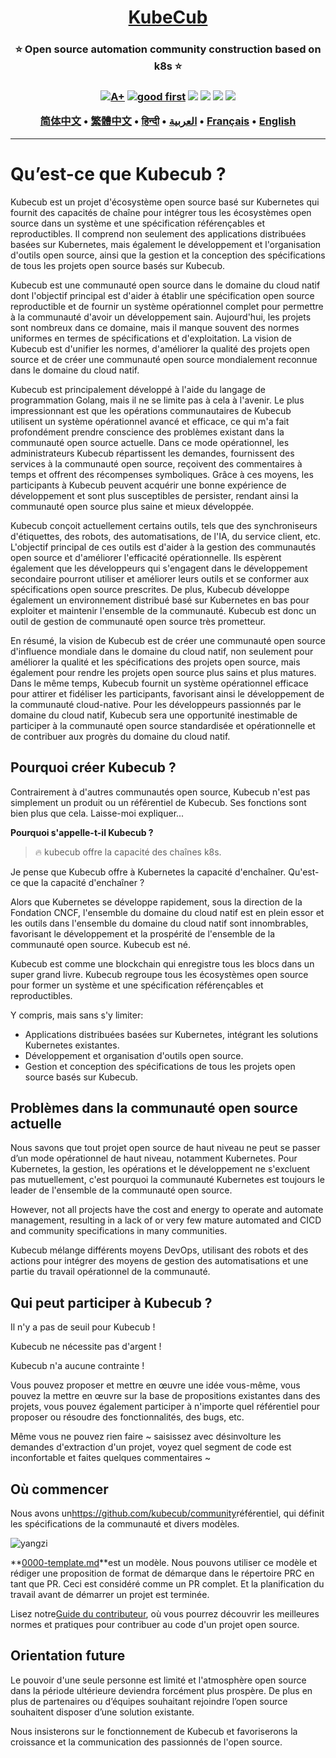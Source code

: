 <h1 align="center" style="border-bottom: none">
    <b>
        <a href="https://docker.nsddd.top">KubeCub</a><br>
    </b>
</h1>
<h3 align="center" style="border-bottom: none">
      ⭐️  Open source automation community construction based on k8s  ⭐️ <br>
<h3>

<p align=center>
<a href="https://goreportcard.com/report/github.com/kubecub/go-project-layout"><img src="https://goreportcard.com/badge/github.com/kubecub/go-project-layout" alt="A+"></a>
<a href="https://github.com/issues?q=org%kubecub+is%3Aissue+label%3A%22good+first+issue%22+no%3Aassignee"><img src="https://img.shields.io/github/issues/kubecub/go-project-layout/good%20first%20issue?logo=%22github%22" alt="good first"></a>
<a href="https://github.com/kubecub/go-project-layout"><img src="https://img.shields.io/github/stars/kubecub/go-project-layout.svg?style=flat&logo=github&colorB=deeppink&label=stars"></a>
<a href="https://join.slack.com/t/kubecub/shared_invite/zt-1se0k2bae-lkYzz0_T~BYh3rjkvlcUqQ"><img src="https://img.shields.io/badge/Slack-100%2B-blueviolet?logo=slack&amp;logoColor=white"></a>
<a href="https://github.com/kubecub/go-project-layout/blob/main/LICENSE"><img src="https://img.shields.io/badge/license-Apache--2.0-green"></a>
<a href="https://golang.org/"><img src="https://img.shields.io/badge/Language-Go-blue.svg"></a>
</p>

</p>

<p align="center">
    <a href="./README-zh-CN.md"><b>简体中文</b></a> •
    <a href="./README-zh-TW.md"><b>繁體中文</b></a> •
    <a href="./README-hi.md"><b>हिन्दी</b></a> •
    <a href="./README-ar.md"><b>العربية</b></a> •
    <a href="./README-fr.md"><b>Français</b></a> •
    <a href="./README.md"><b>English</b></a>
</p>

</p>

* * *

# Qu’est-ce que Kubecub ?

Kubecub est un projet d'écosystème open source basé sur Kubernetes qui fournit des capacités de chaîne pour intégrer tous les écosystèmes open source dans un système et une spécification référençables et reproductibles. Il comprend non seulement des applications distribuées basées sur Kubernetes, mais également le développement et l'organisation d'outils open source, ainsi que la gestion et la conception des spécifications de tous les projets open source basés sur Kubecub.

Kubecub est une communauté open source dans le domaine du cloud natif dont l'objectif principal est d'aider à établir une spécification open source reproductible et de fournir un système opérationnel complet pour permettre à la communauté d'avoir un développement sain. Aujourd'hui, les projets sont nombreux dans ce domaine, mais il manque souvent des normes uniformes en termes de spécifications et d'exploitation. La vision de Kubecub est d'unifier les normes, d'améliorer la qualité des projets open source et de créer une communauté open source mondialement reconnue dans le domaine du cloud natif.

Kubecub est principalement développé à l'aide du langage de programmation Golang, mais il ne se limite pas à cela à l'avenir. Le plus impressionnant est que les opérations communautaires de Kubecub utilisent un système opérationnel avancé et efficace, ce qui m'a fait profondément prendre conscience des problèmes existant dans la communauté open source actuelle. Dans ce mode opérationnel, les administrateurs Kubecub répartissent les demandes, fournissent des services à la communauté open source, reçoivent des commentaires à temps et offrent des récompenses symboliques. Grâce à ces moyens, les participants à Kubecub peuvent acquérir une bonne expérience de développement et sont plus susceptibles de persister, rendant ainsi la communauté open source plus saine et mieux développée.

Kubecub conçoit actuellement certains outils, tels que des synchroniseurs d'étiquettes, des robots, des automatisations, de l'IA, du service client, etc. L'objectif principal de ces outils est d'aider à la gestion des communautés open source et d'améliorer l'efficacité opérationnelle. Ils espèrent également que les développeurs qui s'engagent dans le développement secondaire pourront utiliser et améliorer leurs outils et se conformer aux spécifications open source prescrites. De plus, Kubecub développe également un environnement distribué basé sur Kubernetes en bas pour exploiter et maintenir l'ensemble de la communauté. Kubecub est donc un outil de gestion de communauté open source très prometteur.

En résumé, la vision de Kubecub est de créer une communauté open source d'influence mondiale dans le domaine du cloud natif, non seulement pour améliorer la qualité et les spécifications des projets open source, mais également pour rendre les projets open source plus sains et plus matures. Dans le même temps, Kubecub fournit un système opérationnel efficace pour attirer et fidéliser les participants, favorisant ainsi le développement de la communauté cloud-native. Pour les développeurs passionnés par le domaine du cloud natif, Kubecub sera une opportunité inestimable de participer à la communauté open source standardisée et opérationnelle et de contribuer aux progrès du domaine du cloud natif.

## Pourquoi créer Kubecub ?

Contrairement à d'autres communautés open source, Kubecub n'est pas simplement un produit ou un référentiel de Kubecub. Ses fonctions sont bien plus que cela. Laisse-moi expliquer...

**Pourquoi s'appelle-t-il Kubecub ?**

> 🔥 kubecub offre la capacité des chaînes k8s.

Je pense que Kubecub offre à Kubernetes la capacité d'enchaîner. Qu'est-ce que la capacité d'enchaîner ?

Alors que Kubernetes se développe rapidement, sous la direction de la Fondation CNCF, l'ensemble du domaine du cloud natif est en plein essor et les outils dans l'ensemble du domaine du cloud natif sont innombrables, favorisant le développement et la prospérité de l'ensemble de la communauté open source. Kubecub est né.

Kubecub est comme une blockchain qui enregistre tous les blocs dans un super grand livre. Kubecub regroupe tous les écosystèmes open source pour former un système et une spécification référençables et reproductibles.

Y compris, mais sans s'y limiter:

-   Applications distribuées basées sur Kubernetes, intégrant les solutions Kubernetes existantes.
-   Développement et organisation d'outils open source.
-   Gestion et conception des spécifications de tous les projets open source basés sur Kubecub.

## Problèmes dans la communauté open source actuelle

Nous savons que tout projet open source de haut niveau ne peut se passer d’un mode opérationnel de haut niveau, notamment Kubernetes. Pour Kubernetes, la gestion, les opérations et le développement ne s'excluent pas mutuellement, c'est pourquoi la communauté Kubernetes est toujours le leader de l'ensemble de la communauté open source.

However, not all projects have the cost and energy to operate and automate management, resulting in a lack of or very few mature automated and CICD and community specifications in many communities.

Kubecub mélange différents moyens DevOps, utilisant des robots et des actions pour intégrer des moyens de gestion des automatisations et une partie du travail opérationnel de la communauté.

## Qui peut participer à Kubecub ?

Il n'y a pas de seuil pour Kubecub !

Kubecub ne nécessite pas d'argent !

Kubecub n'a aucune contrainte !

Vous pouvez proposer et mettre en œuvre une idée vous-même, vous pouvez la mettre en œuvre sur la base de propositions existantes dans des projets, vous pouvez également participer à n'importe quel référentiel pour proposer ou résoudre des fonctionnalités, des bugs, etc.

Même vous ne pouvez rien faire ~ saisissez avec désinvolture les demandes d'extraction d'un projet, voyez quel segment de code est inconfortable et faites quelques commentaires ~

## Où commencer

Nous avons un<https://github.com/kubecub/community>référentiel, qui définit les spécifications de la communauté et divers modèles.

![yangzi](http://sm.nsddd.top/sm202306012140301.png)

**[0000-template.md](http://0000-template.md/)**est un modèle. Nous pouvons utiliser ce modèle et rédiger une proposition de format de démarque dans le répertoire PRC en tant que PR. Ceci est considéré comme un PR complet. Et la planification du travail avant de démarrer un projet est terminée.

Lisez notre[Guide du contributeur](https://github.com/kubecub/community/blob/main/CONTRIBUTING.md), où vous pourrez découvrir les meilleures normes et pratiques pour contribuer au code d'un projet open source.

## Orientation future

Le pouvoir d'une seule personne est limité et l'atmosphère open source dans la période ultérieure deviendra forcément plus prospère. De plus en plus de partenaires ou d’équipes souhaitant rejoindre l’open source souhaitent disposer d’une solution existante.

Nous insisterons sur le fonctionnement de Kubecub et favoriserons la croissance et la communication des passionnés de l'open source.
